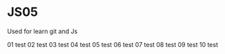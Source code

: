 # JS05


Used for learn git and Js


01 test
02 test
03 test
04 test
05 test
06 test
07 test
08 test
09 test
10 test















































































































































